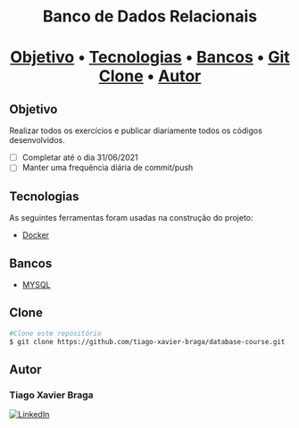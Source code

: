 <h1 align="center">Banco de Dados Relacionais<h1>

<p align="center">
 <a href="#objetivo">Objetivo</a> •
 <a href="#tecnologias">Tecnologias</a> •
 <a href="#bancos">Bancos</a> •
 <a href="#clone">Git Clone</a> •
 <a href="#autor">Autor</a>
</p>

## Objetivo
Realizar todos os exercícios e publicar diariamente todos os códigos desenvolvidos.

- [ ] Completar até o dia 31/06/2021
- [ ] Manter uma frequência diária de commit/push

## Tecnologias

As seguintes ferramentas foram usadas na construção do projeto:

- [Docker](https://www.docker.com/)

## Bancos 
- [MYSQL](https://github.com/tiago-xavier-braga/Database-course/tree/master/mysql)

## Clone
```bash
#Clone este repositório
$ git clone https://github.com/tiago-xavier-braga/database-course.git
```

## Autor
### Tiago Xavier Braga
[![LinkedIn](images/linkedin.png)](https://www.linkedin.com/in/tiago-xavier-braga-1335391ab/)
